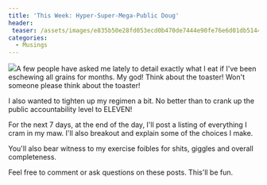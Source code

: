 ```yaml
---
title: 'This Week: Hyper-Super-Mega-Public Doug'
header:
 teaser: /assets/images/e835b50e28fd053ecd0b470de7444e90fe76e6d01db5144590f8c7_640_spotlight.jpg
categories:
  - Musings
---
```

<img src="https://douglangille.github.io/assets/images/e835b50e28fd053ecd0b470de7444e90fe76e6d01db5144590f8c7_640_spotlight.jpg">A few people have asked me lately to detail exactly what I eat if I've been eschewing all grains for months. My god! Think about the toaster! Won't someone please think about the toaster!

I also wanted to tighten up my regimen a bit. No better than to crank up the public accountability level to ELEVEN!

For the next 7 days, at the end of the day, I'll post a listing of everything I cram in my maw. I'll also breakout and explain some of the choices I make.

You'll also bear witness to my exercise foibles for shits, giggles and overall completeness.

Feel free to comment or ask questions on these posts. This'll be fun.